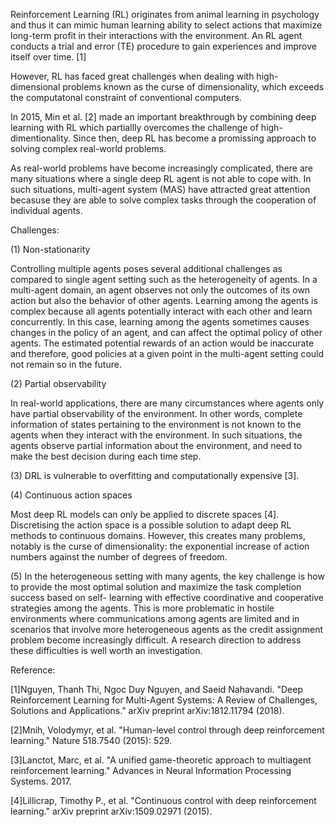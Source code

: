 Reinforcement Learning (RL) originates from animal learning in psychology and thus it can mimic human learning ability to
select actions that maximize long-term profit in their interactions with the environment. An RL agent conducts a trial and
error (TE) procedure to gain experiences and improve itself over time. [1]

However, RL has faced great challenges when dealing with high-dimensional problems known as the curse of dimensionality, which
exceeds the computatonal constraint of conventional computers. 

In 2015, Min et al. [2] made an important breakthrough by combining deep learning with RL which partiallly overcomes
the challenge of high-dimentionality. Since then, deep RL has become a promissing approach to solving complex real-world
problems.


As real-world problems have become increasingly complicated, there are many situations where a single deep RL agent is not
able to cope with. In such situations, multi-agent system (MAS) have attracted great attention becasuse they are able to solve
complex tasks through the cooperation of individual agents.

Challenges:


(1) Non-stationarity

Controlling multiple agents poses several additional challenges as compared to single agent setting such as the heterogeneity
of agents. In a multi-agent domain, an agent observes not only the outcomes of its own action but also the behavior of other
agents. Learning among the agents is complex because all agents potentially interact with each other and learn concurrently.
In this case, learning among the agents sometimes causes changes in the policy of an agent, and can affect the optimal policy
of other agents. The estimated potential rewards of an action would be inaccurate and therefore, good policies at a given
point in the multi-agent setting could not remain so in the future.


(2) Partial observability

In real-world applications, there are many circumstances where agents only have partial observability of the environment. In
other words, complete information of states pertaining to the environment is not known to the agents when they interact with
the environment. In such situations, the agents observe partial information about the environment, and need to make the best
decision during each time step. 

(3) DRL is vulnerable to overfitting and computationally expensive [3]. 

(4) Continuous action spaces

Most deep RL models can only be applied to discrete spaces [4]. Discretising the action space is a possible solution to adapt
deep RL methods to continuous domains. However, this creates many problems, notably is the curse of dimensionality: the
exponential increase of action numbers against the number of degrees of freedom.

(5) In the heterogeneous setting with many agents, the key challenge is how to provide the most optimal solution and maximize
the task completion success based on self- learning with effective coordinative and cooperative strategies among the agents.
This is more problematic in hostile environments where communications among agents are limited and in scenarios that involve
more heterogeneous agents as the credit assignment problem become increasingly difficult. A research direction to address
these difficulties is well worth an investigation.



Reference:

[1]Nguyen, Thanh Thi, Ngoc Duy Nguyen, and Saeid Nahavandi. "Deep Reinforcement Learning for Multi-Agent Systems: A Review of Challenges, Solutions and Applications." arXiv preprint arXiv:1812.11794 (2018).

[2]Mnih, Volodymyr, et al. "Human-level control through deep reinforcement learning." Nature 518.7540 (2015): 529.

[3]Lanctot, Marc, et al. "A unified game-theoretic approach to multiagent reinforcement learning." Advances in Neural
Information Processing Systems. 2017.

[4]Lillicrap, Timothy P., et al. "Continuous control with deep reinforcement learning." arXiv preprint arXiv:1509.02971 (2015).
